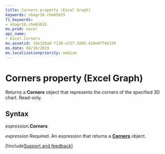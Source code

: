 ```yaml
---
title: Corners property (Excel Graph)
keywords: vbagr10.chm65615
f1_keywords:
- vbagr10.chm65615
ms.prod: excel
api_name:
- Excel.Corners
ms.assetid: 18e320a0-f138-a727-3205-419e07f4b339
ms.date: 04/10/2019
ms.localizationpriority: medium
---
```



# Corners property (Excel Graph)

Returns a **Corners** object that represents the corners of the specified 3D chart. Read-only.

## Syntax

_expression_.**Corners**

_expression_ Required. An expression that returns a **[Corners](Excel.Corners-graph-object.md)** object.


[!include[Support and feedback](~/includes/feedback-boilerplate.md)]